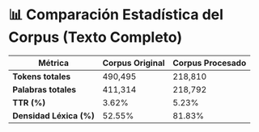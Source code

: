 # 📊 Comparación Estadística del Corpus (Texto Completo)

| Métrica                 | Corpus Original | Corpus Procesado |
|-------------------------|----------------|------------------|
| **Tokens totales**      | 490,495 | 218,810 |
| **Palabras totales**    | 411,314 | 218,792 |
| **TTR (%)**             | 3.62% | 5.23% |
| **Densidad Léxica (%)** | 52.55% | 81.83% |
